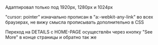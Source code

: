 Адаптировал только под 1920px, 1280px и 1024px

"cursor: pointer" изначально прописан в "a:-webkit-any-link" во всех браузерах, не вижу смысла прописывать дополнительно в CSS

Переход на DETAILS с HOME-PAGE осуществлён через кнопку "See More" в конце страницы и обратно так же
